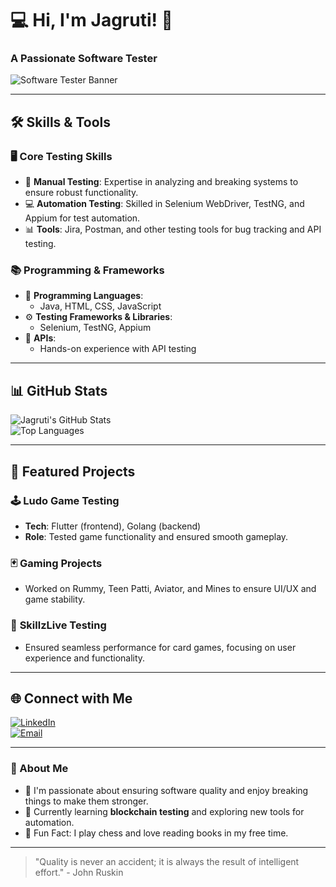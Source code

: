 # 💻 Hi, I'm Jagruti! 👋  
### A Passionate Software Tester  

![Software Tester Banner](https://i.imgur.com/1gdOXuD.gif) <!-- Replace this URL with your custom banner image -->

---

## 🛠️ Skills & Tools  
### 🖥️ Core Testing Skills  
- 🔎 **Manual Testing**: Expertise in analyzing and breaking systems to ensure robust functionality.  
- 💻 **Automation Testing**: Skilled in Selenium WebDriver, TestNG, and Appium for test automation.  
- 📊 **Tools**: Jira, Postman, and other testing tools for bug tracking and API testing.  

### 📚 Programming & Frameworks  
- 🌟 **Programming Languages**:  
  - Java, HTML, CSS, JavaScript  
- ⚙️ **Testing Frameworks & Libraries**:  
  - Selenium, TestNG, Appium  
- 🔗 **APIs**:  
  - Hands-on experience with API testing  

---

## 📊 GitHub Stats  
![Jagruti's GitHub Stats](https://github-readme-stats.vercel.app/api?username=YourGitHubUsername&show_icons=true&theme=radical)  
![Top Languages](https://github-readme-stats.vercel.app/api/top-langs/?username=YourGitHubUsername&layout=compact&theme=radical&langs_count=6)  

---

## 🌟 Featured Projects  
### 🕹️ **Ludo Game Testing**  
- **Tech**: Flutter (frontend), Golang (backend)  
- **Role**: Tested game functionality and ensured smooth gameplay.  

### 🃏 **Gaming Projects**  
- Worked on Rummy, Teen Patti, Aviator, and Mines to ensure UI/UX and game stability.  

### 🎲 **SkillzLive Testing**  
- Ensured seamless performance for card games, focusing on user experience and functionality.  

---

## 🌐 Connect with Me  
[![LinkedIn](https://img.shields.io/badge/LinkedIn-Connect-blue)](https://www.linkedin.com/in/jagrutiacharya/)  
[![Email](https://img.shields.io/badge/Email-Contact-red)](mailto:jagrutiacharya098@gmail.com)  

---

### 🚀 About Me  
- 📖 I'm passionate about ensuring software quality and enjoy breaking things to make them stronger.  
- 🌱 Currently learning **blockchain testing** and exploring new tools for automation.  
- 🎯 Fun Fact: I play chess and love reading books in my free time.  

---

> "Quality is never an accident; it is always the result of intelligent effort." - John Ruskin  

